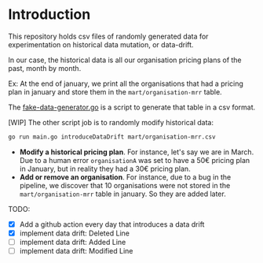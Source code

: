 # Introduction

This repository holds csv files of randomly generated data for experimentation on historical data mutation, or data-drift.

In our case, the historical data is all our organisation pricing plans of the past, month by month.

Ex: At the end of january, we print all the organisations that had a pricing plan in january and store them in the `mart/organisation-mrr` table.

The [fake-data-generator.go](fake-data-generator.go) is a script to generate that table in a csv format.

[WIP] The other script job is to randomly modify historical data:

```sh
go run main.go introduceDataDrift mart/organisation-mrr.csv
```

- **Modify a historical pricing plan**. For instance, let's say we are in March. Due to a human error `organisationA` was set to have a 50€ pricing plan in January, but in reality they had a 30€ pricing plan.
- **Add or remove an organisation**. For instance, due to a bug in the pipeline, we discover that 10 organisations were not stored in the `mart/organisation-mrr` table in january. So they are added later.

TODO:

- [x] Add a github action every day that introduces a data drift
- [x] implement data drift: Deleted Line
- [ ] implement data drift: Added Line
- [ ] implement data drift: Modified Line
